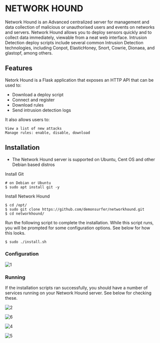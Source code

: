 # NETWORK HOUND

Network Hound is an Advanced centralized server for management and data collection of malicious or unauthorised users and events on networks and servers. Network Hound allows you to deploy sensors quickly and to collect data immediately, viewable from a neat web interface. Intrusion Detection deploy scripts include several common Intrusion Detection technologies, including Conpot, ElasticHoney, Snort, Cowrie, Dionaea, and glastopf, among others.


## Features


Netork Hound is a Flask application that exposes an HTTP API that can be used to:
- Download a deploy script
- Connect and register
- Download rules
- Send intrusion detection logs

It also allows users to:

    View a list of new attacks
    Manage rules: enable, disable, download

## Installation

- The Network Hound server is supported on Ubuntu, Cent OS and other Debian based distros  


Install Git

    # on Debian or Ubuntu
    $ sudo apt install git -y
    
Install Network Hound
    
    $ cd /opt/
    $ sudo git clone https://github.com/demonsurfer/networkhound.git
    $ cd networkhound/

Run the following script to complete the installation.  While this script runs,
you will be prompted for some configuration options.  See below for how this
looks.

    $ sudo ./install.sh


   ### Configuration
   
   ![1](https://user-images.githubusercontent.com/48369752/211450243-576120a2-8f1f-42bb-9d47-8ee1bfa6ff5d.png)
   

   ### Running

  If the installation scripts ran successfully, you should have a number of
  services running on your Network Hound server.  See below for checking these.
  
  ![2](https://user-images.githubusercontent.com/48369752/211450277-467e5759-1455-46a0-a73a-b7f7a623f988.png)
  
![6](https://user-images.githubusercontent.com/48369752/211891024-556ec0be-74ef-4fdc-ba3d-21c584affbe8.png)



![4](https://user-images.githubusercontent.com/48369752/211455881-780a66e2-9344-46ae-b3ed-44f2f53e967d.png)

![5](https://user-images.githubusercontent.com/48369752/211610069-b6431da0-0054-43dc-adf4-03a4b4fd1719.png)




  

  
